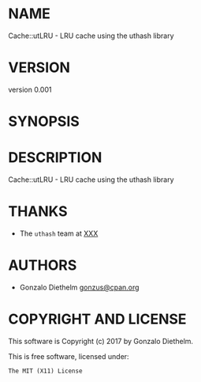 # NAME

Cache::utLRU - LRU cache using the uthash library

# VERSION

version 0.001

# SYNOPSIS

# DESCRIPTION

Cache::utLRU - LRU cache using the uthash library

# THANKS

- The `uthash` team at [XXX](XXX)

# AUTHORS

- Gonzalo Diethelm <gonzus@cpan.org>

# COPYRIGHT AND LICENSE

This software is Copyright (c) 2017 by Gonzalo Diethelm.

This is free software, licensed under:

    The MIT (X11) License
